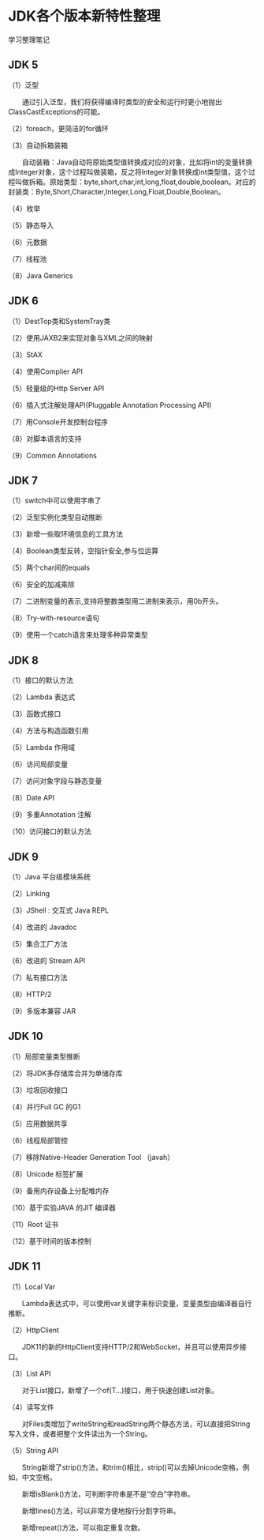 # JDK各个版本新特性整理


学习整理笔记

<!--more-->

## JDK 5 
（1）泛型

  通过引入泛型，我们将获得编译时类型的安全和运行时更小地抛出ClassCastExceptions的可能。

（2）foreach，更简洁的for循环

（3）自动拆箱装箱

  自动装箱：Java自动将原始类型值转换成对应的对象，比如将int的变量转换成Integer对象，这个过程叫做装箱，反之将Integer对象转换成int类型值，这个过程叫做拆箱。原始类型：byte,short,char,int,long,float,double,boolean。对应的封装类：Byte,Short,Character,Integer,Long,Float,Double,Boolean。
   
（4）枚举

（5）静态导入

（6）元数据

（7）线程池

（8）Java Generics
## JDK 6 

（1）DestTop类和SystemTray类

（2）使用JAXB2来实现对象与XML之间的映射

（3）StAX

（4）使用Complier API

（5）轻量级的Http Server API

（6）插入式注解处理API(Pluggable Annotation Processing API)

（7）用Console开发控制台程序

（8）对脚本语言的支持

（9）Common Annotations

## JDK 7 
（1）switch中可以使用字串了

（2）泛型实例化类型自动推断

（3）新增一些取环境信息的工具方法

（4）Boolean类型反转，空指针安全,参与位运算

（5）两个char间的equals

（6）安全的加减乘除

（7）二进制变量的表示,支持将整数类型用二进制来表示，用0b开头。

（8）Try-with-resource语句

（9）使用一个catch语言来处理多种异常类型

## JDK 8 
（1）接口的默认方法

（2）Lambda 表达式

（3）函数式接口

（4）方法与构造函数引用

（5）Lambda 作用域

（6）访问局部变量

（7）访问对象字段与静态变量

（8）Date API

（9）多重Annotation 注解

（10）访问接口的默认方法
## JDK 9 
（1）Java 平台级模块系统

（2）Linking

（3）JShell : 交互式 Java REPL

（4）改进的 Javadoc

（5）集合工厂方法

（6）改进的 Stream API

（7）私有接口方法

（8）HTTP/2

（9）多版本兼容 JAR

## JDK 10 
（1）局部变量类型推断

（2）将JDK多存储库合并为单储存库

（3）垃圾回收接口

（4）并行Full GC 的G1

（5）应用数据共享

（6）线程局部管控

（7）移除Native-Header Generation Tool （javah）

（8）Unicode 标签扩展

（9）备用内存设备上分配堆内存

（10）基于实验JAVA 的JIT 编译器

（11）Root 证书

（12）基于时间的版本控制

## JDK 11

（1）Local Var

  Lambda表达式中，可以使用var关键字来标识变量，变量类型由编译器自行推断。

（2）HttpClient

  JDK11的新的HttpClient支持HTTP/2和WebSocket，并且可以使用异步接口。

（3）List API

  对于List接口，新增了一个of(T…)接口，用于快速创建List对象。

（4）读写文件

  对Files类增加了writeString和readString两个静态方法，可以直接把String写入文件，或者把整个文件读出为一个String。

（5）String API

  String新增了strip()方法，和trim()相比，strip()可以去掉Unicode空格，例如，中文空格。

  新增isBlank()方法，可判断字符串是不是“空白”字符串。

  新增lines()方法，可以非常方便地按行分割字符串。

  新增repeat()方法，可以指定重复次数。